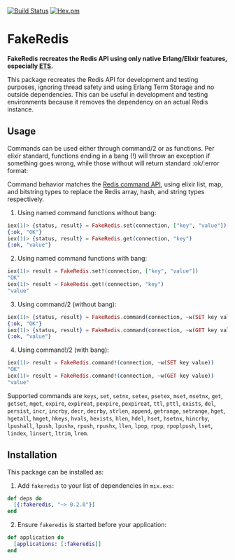 [![Build Status](https://travis-ci.org/roryqueue/fakeredis.svg)](https://travis-ci.org/roryqueue/fakeredis)
[![Hex.pm](https://img.shields.io/hexpm/v/fakeredis.svg)](https://hex.pm/packages/fakeredis)


# FakeRedis

**FakeRedis recreates the Redis API using only native Erlang/Elixir features, especially [ETS](http://erlang.org/doc/man/ets.html#lookup_element-3).**

This package recreates the Redis API for development and testing purposes, ignoring thread safety and using Erlang Term Storage and no outside dependencies. This can be useful in development and testing environments because it removes the dependency on an actual Redis instance.

## Usage

Commands can be used either through command/2 or as functions. Per elixir standard, functions ending in a bang (!) will throw an exception if something goes wrong, while those without will return standard :ok/:error format:


Command behavior matches the [Redis command API](https://redis.io/commands/), using elixir list, map, and bitstring types to replace the Redis array, hash, and string types respectively.

  1. Using named command functions without bang:

```elixir
iex(1)> {status, result} = FakeRedis.set(connection, ["key", "value"])
{:ok, "OK"}
iex(1)> {status, result} = FakeRedis.get(connection, "key")
{:ok, "value"}
```

  2. Using named command functions with bang:

```elixir
iex(1)> result = FakeRedis.set!(connection, ["key", "value"])
"OK"
iex(1)> result = FakeRedis.get!(connection, "key")
"value"
```

  3. Using command/2 (without bang):

```elixir
iex(1)> {status, result} = FakeRedis.command(connection, ~w(SET key value))
{:ok, "OK"}
iex(1)> {status, result} = FakeRedis.command(connection, ~w(GET key value))
{:ok, "value"}
```

  4. Using command!/2 (with bang):

```elixir
iex(1)> result = FakeRedis.command!(connection, ~w(SET key value))
"OK"
iex(1)> result = FakeRedis.command!(connection, ~w(GET key value))
"value"
```

Supported commands are `keys`, `set`, `setnx`, `setex`, `psetex`, `mset`, `msetnx`, `get`, `getset`, `mget`, `expire`, `expireat`, `pexpire`, `pexpireat`, `ttl`, `pttl`, `exists`, `del`, `persist`, `incr`, `incrby`, `decr`, `decrby`, `strlen`, `append`, `getrange`, `setrange`, `hget`, `hgetall`, `hmget`, `hkeys`, `hvals`, `hexists`, `hlen`, `hdel`, `hset`, `hsetnx`, `hincrby`, `lpushall`, `lpush`, `lpushx`, `rpush`, `rpushx`, `llen`, `lpop`, `rpop`, `rpoplpush`, `lset`, `lindex`, `linsert`, `ltrim`, `lrem`.

## Installation

This package can be installed as:

  1. Add `fakeredis` to your list of dependencies in `mix.exs`:

```elixir
def deps do
  [{:fakeredis, "~> 0.2.0"}]
end
```

  2. Ensure `fakeredis` is started before your application:

```elixir
def application do
  [applications: [:fakeredis]]
end
```


